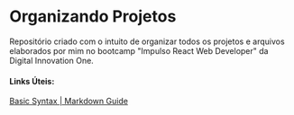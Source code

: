# Organizando Projetos
Repositório criado com o intuito de organizar todos os projetos e arquivos elaborados por mim no bootcamp "Impulso React Web Developer" da Digital Innovation One.

#### Links Úteis:
[Basic Syntax | Markdown Guide](https://www.markdownguide.org/basic-syntax)

